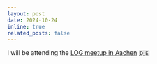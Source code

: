 ```yaml
---
layout: post
date: 2024-10-24
inline: true
related_posts: false
---
```


I will be attending the [LOG meetup in Aachen](https://log-rwth.github.io/log-meetup-2024/) 🇩🇪
